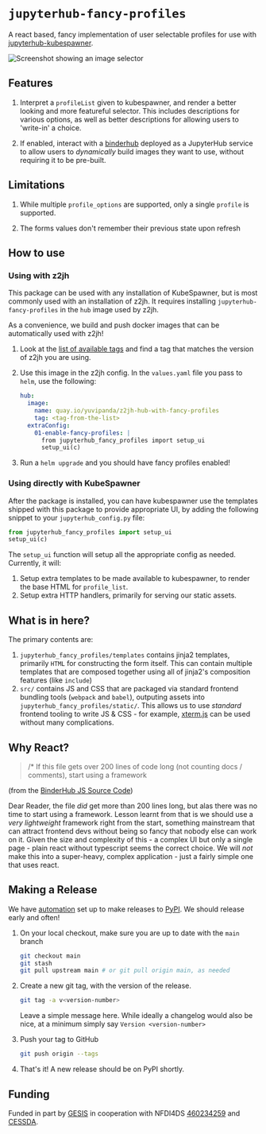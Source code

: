 # `jupyterhub-fancy-profiles`

A react based, fancy implementation of user selectable profiles
for use with [jupyterhub-kubespawner](https://github.com/jupyterhub/kubespawner).

![Screenshot showing an image selector](screenshot.png)

## Features

1. Interpret a `profileList` given to kubespawner, and render a better looking
   and more featureful selector. This includes descriptions for various options,
   as well as better descriptions for allowing users to 'write-in' a choice.

2. If enabled, interact with a [binderhub](https://github.com/jupyterhub/binderhub/)
   deployed as a JupyterHub service to allow users to _dynamically_ build images
   they want to use, without requiring it to be pre-built.

## Limitations

1. While multiple `profile_options` are supported, only a single `profile` is
   supported.

2. The forms values don't remember their previous state upon refresh

## How to use

### Using with z2jh

This package can be used with any installation of KubeSpawner, but is most
commonly used with an installation of z2jh. It requires installing `jupyterhub-fancy-profiles`
in the `hub` image used by z2jh.

As a convenience, we build and push docker images that can be automatically
used with z2jh!

1. Look at the [list of available tags](https://quay.io/repository/yuvipanda/z2jh-hub-with-fancy-profiles?tab=tags)
   and find a tag that matches the version of z2jh you are using.

2. Use this image in the z2jh config. In the `values.yaml` file you pass to
   `helm`, use the following:

   ```yaml
   hub:
     image:
       name: quay.io/yuvipanda/z2jh-hub-with-fancy-profiles
       tag: <tag-from-the-list>
     extraConfig:
       01-enable-fancy-profiles: |
         from jupyterhub_fancy_profiles import setup_ui
         setup_ui(c)
   ```

3. Run a `helm upgrade` and you should have fancy profiles enabled!

### Using directly with KubeSpawner

After the package is installed, you can have kubespawner use the templates shipped
with this package to provide appropriate UI, by adding the following snippet
to your `jupyterhub_config.py` file:

```python
from jupyterhub_fancy_profiles import setup_ui
setup_ui(c)
```

The `setup_ui` function will setup all the appropriate config as needed. Currently,
it will:

1. Setup extra templates to be made available to kubespawner, to render the
   base HTML for `profile_list`.
2. Setup extra HTTP handlers, primarily for serving our static assets.

## What is in here?

The primary contents are:

1. `jupyterhub_fancy_profiles/templates` contains jinja2 templates, primarily
   `HTML` for constructing the form itself. This can contain multiple templates
   that are composed together using all of jinja2's composition features (like `include`)
2. `src/` contains JS and CSS that are packaged via standard frontend bundling
   tools (`webpack` and `babel`), outputing assets into `jupyterhub_fancy_profiles/static/`.
   This allows us to use _standard_ frontend tooling to write JS & CSS - for
   example, [xterm.js](http://xtermjs.org/) can be used without many complications.

## Why React?

> /\* If this file gets over 200 lines of code long (not counting docs / comments), start using a framework

(from the [BinderHub JS Source Code](https://github.com/jupyterhub/binderhub/blob/036877ffdf0abfde7e84f3972c7d0478cf4f7cb2/binderhub/static/js/index.js#L1))

Dear Reader, the file _did_ get more than 200 lines long, but alas there was no
time to start using a framework. Lesson learnt from that is we should use a
_very lightweight_ framework right from the start, something mainstream that
can attract frontend devs without being so fancy that nobody else can work on
it. Given the size and complexity of this - a complex UI but only a single page -
plain react without typescript seems the correct choice. We will _not_ make
this into a super-heavy, complex application - just a fairly simple one that
uses react.

## Making a Release

We have [automation](https://github.com/pypa/gh-action-pypi-publish/)
set up to make releases to [PyPI](https://pypi.org/project/jupyterhub-fancy-profiles/).
We should release early and often!

1. On your local checkout, make sure you are up to date with the `main` branch

   ```bash
   git checkout main
   git stash
   git pull upstream main # or git pull origin main, as needed
   ```

2. Create a new git tag, with the version of the release.

   ```bash
   git tag -a v<version-number>
   ```

   Leave a simple message here. While ideally a changelog would also be nice,
   at a minimum simply say `Version <version-number>`

3. Push your tag to GitHub

   ```bash
   git push origin --tags
   ```

4. That's it! A new release should be on PyPI shortly.

## Funding

Funded in part by [GESIS](http://notebooks.gesis.org) in cooperation with
NFDI4DS [460234259](https://gepris.dfg.de/gepris/projekt/460234259?context=projekt&task=showDetail&id=460234259&)
and [CESSDA](https://www.cessda.eu).
